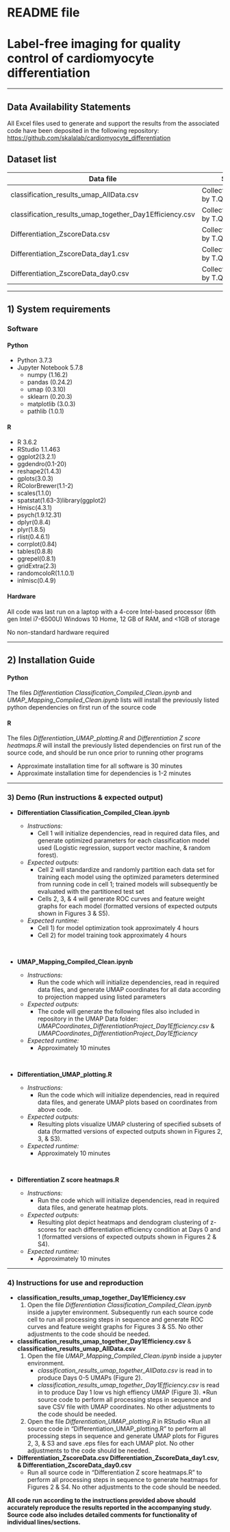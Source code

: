 <!-- # cardiomyocyte_differentiation
Label-free imaging for quality control of cardiomyocyte differentiation
 -->

# README file
# Label-free imaging for quality control of cardiomyocyte differentiation
---

## Data Availability Statements

All Excel files used to generate and support the results from the associated code have been deposited in the following repository: <https://github.com/skalalab/cardiomyocyte_differentiation>

## Dataset list

Data file | Source | Provided
------- | ------- | -------
classification_results_umap_AllData.csv | Collected/compiled by T.Q. | Yes
classification_results_umap_together_Day1Efficiency.csv | Collected/compiled by T.Q. | Yes
Differentiation_ZscoreData.csv | Collected/compiled by T.Q. | Yes
Differentiation_ZscoreData_day1.csv | Collected/compiled by T.Q. | Yes
Differentiation_ZscoreData_day0.csv | Collected/compiled by T.Q. | Yes

---

## 1) System requirements

### Software 
#### Python 
* Python 3.7.3
* Jupyter Notebook 5.7.8
    * numpy (1.16.2)
    * pandas (0.24.2)
    * umap (0.3.10)
    * sklearn (0.20.3)
    * matplotlib (3.0.3)
    * pathlib (1.0.1)

#### R
* R 3.6.2
* RStudio 1.1.463	
* ggplot2(3.2.1)
* ggdendro(0.1-20)
* reshape2(1.4.3)
* gplots(3.0.3)
* RColorBrewer(1.1-2)
* scales(1.1.0)
* spatstat(1.63-3)library(ggplot2)
* Hmisc(4.3.1)
* psych(1.9.12.31)
* dplyr(0.8.4)
* plyr(1.8.5)
* rlist(0.4.6.1)
* corrplot(0.84)
* tables(0.8.8)
* ggrepel(0.8.1)
* gridExtra(2.3)
* randomcoloR(1.1.0.1)
* inlmisc(0.4.9)

#### Hardware
All code was last run on a laptop with a 4-core Intel-based processor (6th gen Intel i7-6500U) Windows 10 Home, 12 GB of RAM, and <1GB of storage  

No non-standard hardware required

--- 
## 2)  Installation Guide

#### Python 
The files _Differentiation Classification_Compiled_Clean.ipynb_ and _UMAP_Mapping_Compiled_Clean.ipynb_ lists will install the previously listed python dependencies on first run of the source code

#### R 

The files _Differentiation_UMAP_plotting.R_ and _Differentiation Z score heatmaps.R_ will install the previously listed dependencies on first run of the source code, and should be run once prior to running other programs

* Approximate installation time for all software is 30 minutes
* Approximate installation time for dependencies is 1-2 minutes

---
### 3) Demo (Run instructions & expected output)

* **Differentiation Classification_Compiled_Clean.ipynb**
  * _Instructions:_ 
    * Cell 1 will initialize dependencies, read in required data files, and generate optimized parameters for each classification model used (Logistic regression, support vector machine, & random forest). 
  * _Expected outputs:_ 
    * Cell 2 will standardize and randomly partition each data set for training each model using the optimized parameters determined from running code in cell 1; trained models will subsequently be evaluated with the partitioned test set
    * Cells 2, 3, & 4 will generate ROC curves and feature weight graphs for each model (formatted versions of expected outputs shown in Figures 3 & S5).
  * _Expected runtime:_
    * Cell 1) for model optimization took approximately 4 hours
    * Cell 2) for model training took approximately 4 hours

  &nbsp;

* **UMAP_Mapping_Compiled_Clean.ipynb**
  * _Instructions:_ 
    * Run the code which will initialize dependencies, read in required data files, and generate UMAP coordinates for all data according to projection mapped using listed parameters
  * _Expected outputs:_ 
    * The code will generate the following files also included in repository in the UMAP Data folder: _UMAPCoordinates_DifferentiationProject_Day1Efficiency.csv_ & _UMAPCoordinates_DifferentiationProject_Day1Efficiency_
  * _Expected runtime:_
    * Approximately 10 minutes
    
  &nbsp;

* **Differentiation_UMAP_plotting.R** 
  * _Instructions:_ 
    * Run the code which will initialize dependencies, read in required data files, and generate UMAP plots based on coordinates from above code. 
  * _Expected outputs:_ 
    * Resulting plots visualize UMAP clustering of specified subsets of data (formatted versions of expected outputs shown in Figures 2, 3, & S3).
  * _Expected runtime:_
    * Approximately 10 minutes

  &nbsp;
  
* **Differentiation Z score heatmaps.R** 
  * _Instructions:_ 
    * Run the code which will initialize dependencies, read in required data files, and generate heatmap plots.
  * _Expected outputs:_
    * Resulting plot depict heatmaps and dendogram clustering of z-scores for each differentiation efficiency condition at Days 0 and 1 (formatted versions of expected outputs shown in Figures 2 & S4).
   * _Expected runtime:_
     * Approximately 10 minutes

---
### 4) Instructions for use and reproduction
   
* **classification_results_umap_together_Day1Efficiency.csv**
  1) Open the file _Differentiation Classification_Compiled_Clean.ipynb_ inside a jupyter environment. Subsequently run each source code cell to run all processing steps in sequence and generate ROC curves and feature weight graphs for Figures 3 & S5. No other adjustments to the code should be needed.  
* **classification_results_umap_together_Day1Efficiency.csv** & **classification_results_umap_AllData.csv** 
  1) Open the file _UMAP_Mapping_Compiled_Clean.ipynb_ inside a jupyter environment. 
     * _classification_results_umap_together_AllData.csv_ is read in to produce Days 0-5 UMAPs (Figure 2).
     * _classification_results_umap_together_Day1Efficiency.csv_ is read in to produce Day 1 low vs high effiency UMAP (Figure 3). 
     *Run source code to perform all processing steps in sequence and save CSV file with UMAP coordinates. No other adjustments to the code should be needed.    
  2) Open the file _Differentiation_UMAP_plotting.R_ in RStudio
     *Run all source code in “Differentiation_UMAP_plotting.R” to perform all processing steps in sequence and generate UMAP plots for Figures 2, 3, & S3 and save .eps files for each UMAP plot. No other adjustments to the code should be needed.  
* **Differentiation_ZscoreData.csv Differentiation_ZscoreData_day1.csv, & Differentiation_ZscoreData_day0.csv**
  * Run all source code in “Differentiation Z score heatmaps.R” to perform all processing steps in sequence to generate heatmaps for Figures 2 & S4. No other adjustments to the code should be needed. 

**All code run according to the instructions provided above should accurately reproduce the results reported in the accompanying study. Source code also includes detailed comments for functionality of individual lines/sections.**

